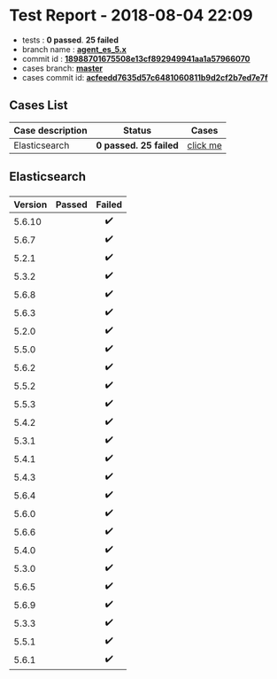 # Test Report - 2018-08-04 22:09

- tests  : **0 passed**. **25 failed**
- branch name : **[agent_es_5.x](https://github.com/apache/incubator-skywalking/tree/agent_es_5.x)**
- commit id : **[18988701675508e13cf892949941aa1a57966070](https://github.com/apache/incubator-skywalking/commit/18988701675508e13cf892949941aa1a57966070)**
- cases branch: **[master](https://github.com/SkywalkingTest/skywalking-autotest-scenarios/tree/master)**
- cases commit id: **[acfeedd7635d57c6481060811b9d2cf2b7ed7e7f](https://github.com/SkywalkingTest/skywalking-autotest-scenarios/commit/acfeedd7635d57c6481060811b9d2cf2b7ed7e7f)**

## Cases List

| Case description | Status | Cases|
|:-----|:-----:|:-----:|
|Elasticsearch| **0 passed. 25 failed**| [click me](#elasticsearch) |

## Elasticsearch

### 
|  Version     | Passed | Failed|
|:------------- |:-------:|:-----:|
| 5.6.10  | |:heavy_check_mark:|
| 5.6.7  | |:heavy_check_mark:|
| 5.2.1  | |:heavy_check_mark:|
| 5.3.2  | |:heavy_check_mark:|
| 5.6.8  | |:heavy_check_mark:|
| 5.6.3  | |:heavy_check_mark:|
| 5.2.0  | |:heavy_check_mark:|
| 5.5.0  | |:heavy_check_mark:|
| 5.6.2  | |:heavy_check_mark:|
| 5.5.2  | |:heavy_check_mark:|
| 5.5.3  | |:heavy_check_mark:|
| 5.4.2  | |:heavy_check_mark:|
| 5.3.1  | |:heavy_check_mark:|
| 5.4.1  | |:heavy_check_mark:|
| 5.4.3  | |:heavy_check_mark:|
| 5.6.4  | |:heavy_check_mark:|
| 5.6.0  | |:heavy_check_mark:|
| 5.6.6  | |:heavy_check_mark:|
| 5.4.0  | |:heavy_check_mark:|
| 5.3.0  | |:heavy_check_mark:|
| 5.6.5  | |:heavy_check_mark:|
| 5.6.9  | |:heavy_check_mark:|
| 5.3.3  | |:heavy_check_mark:|
| 5.5.1  | |:heavy_check_mark:|
| 5.6.1  | |:heavy_check_mark:|

